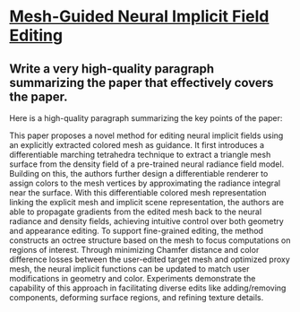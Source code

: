 # [Mesh-Guided Neural Implicit Field Editing](https://arxiv.org/abs/2312.02157)

## Write a very high-quality paragraph summarizing the paper that effectively covers the paper.

 Here is a high-quality paragraph summarizing the key points of the paper:

This paper proposes a novel method for editing neural implicit fields using an explicitly extracted colored mesh as guidance. It first introduces a differentiable marching tetrahedra technique to extract a triangle mesh surface from the density field of a pre-trained neural radiance field model. Building on this, the authors further design a differentiable renderer to assign colors to the mesh vertices by approximating the radiance integral near the surface. With this differentiable colored mesh representation linking the explicit mesh and implicit scene representation, the authors are able to propagate gradients from the edited mesh back to the neural radiance and density fields, achieving intuitive control over both geometry and appearance editing. To support fine-grained editing, the method constructs an octree structure based on the mesh to focus computations on regions of interest. Through minimizing Chamfer distance and color difference losses between the user-edited target mesh and optimized proxy mesh, the neural implicit functions can be updated to match user modifications in geometry and color. Experiments demonstrate the capability of this approach in facilitating diverse edits like adding/removing components, deforming surface regions, and refining texture details.
